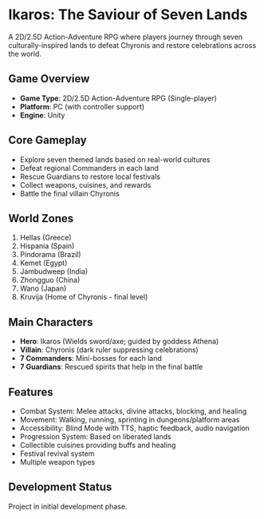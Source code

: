 # Ikaros: The Saviour of Seven Lands

A 2D/2.5D Action-Adventure RPG where players journey through seven culturally-inspired lands to defeat Chyronis and restore celebrations across the world.

## Game Overview

- **Game Type**: 2D/2.5D Action-Adventure RPG (Single-player)
- **Platform**: PC (with controller support)
- **Engine**: Unity

## Core Gameplay

- Explore seven themed lands based on real-world cultures
- Defeat regional Commanders in each land
- Rescue Guardians to restore local festivals
- Collect weapons, cuisines, and rewards
- Battle the final villain Chyronis

## World Zones

1. Hellas (Greece)
2. Hispania (Spain)
3. Pindorama (Brazil)
4. Kemet (Egypt)
5. Jambudweep (India)
6. Zhongguo (China)
7. Wano (Japan)
8. Kruvija (Home of Chyronis - final level)

## Main Characters

- **Hero**: Ikaros (Wields sword/axe; guided by goddess Athena)
- **Villain**: Chyronis (dark ruler suppressing celebrations)
- **7 Commanders**: Mini-bosses for each land
- **7 Guardians**: Rescued spirits that help in the final battle

## Features

- Combat System: Melee attacks, divine attacks, blocking, and healing
- Movement: Walking, running, sprinting in dungeons/platform areas
- Accessibility: Blind Mode with TTS, haptic feedback, audio navigation
- Progression System: Based on liberated lands
- Collectible cuisines providing buffs and healing
- Festival revival system
- Multiple weapon types

## Development Status

Project in initial development phase. 